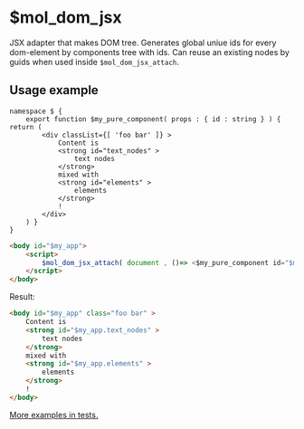 # $mol_dom_jsx

JSX adapter that makes DOM tree. Generates global uniue ids for every dom-element by components tree with ids. Can reuse an existing nodes by guids when used inside `$mol_dom_jsx_attach`.

## Usage example

```tsx
namespace $ {
	export function $my_pure_component( props : { id : string } ) { return (
		<div classList={[ 'foo bar' ]} >
			Content is
			<strong id="text_nodes" >
				text nodes
			</strong>
			mixed with
			<strong id="elements" >
				elements
			</strong>
			!
		</div>
	) }
}
```

```html
<body id="$my_app">
	<script>
		$mol_dom_jsx_attach( document , ()=> <$my_pure_component id="$my_app" /> )
	</script>
</body>
```

Result:

```html
<body id="$my_app" class="foo bar" >
	Content is
	<strong id="$my_app.text_nodes" >
		text nodes
	</strong>
	mixed with
	<strong id="$my_app.elements" >
		elements
	</strong>
	!
</body>
```

[More examples in tests.](jsx.test.tsx)
